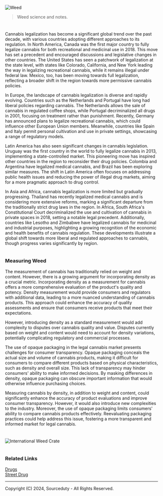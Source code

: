 ![Weed](https://github.com/sourceduty/Cannabis/assets/123030236/1baaf71a-1023-4e8c-be6f-e5bfc2141142)

> Weed science and notes.

#

Cannabis legalization has become a significant global trend over the past decade, with various countries adopting different approaches to its regulation. In North America, Canada was the first major country to fully legalize cannabis for both recreational and medicinal use in 2018. This move has set a precedent and encouraged discussions and legislative changes in other countries. The United States has seen a patchwork of legalization at the state level, with states like Colorado, California, and New York leading the way in legalizing recreational cannabis, while it remains illegal under federal law. Mexico, too, has been moving towards full legalization, reflecting a broader shift in the region towards more permissive cannabis policies.

In Europe, the landscape of cannabis legalization is diverse and rapidly evolving. Countries such as the Netherlands and Portugal have long had liberal policies regarding cannabis. The Netherlands allows the sale of cannabis in regulated coffee shops, while Portugal decriminalized all drugs in 2001, focusing on treatment rather than punishment. Recently, Germany has announced plans to legalize recreational cannabis, which could influence other European Union members. Meanwhile, countries like Spain and Italy permit personal cultivation and use in private settings, showcasing a range of regulatory models.

Latin America has also seen significant changes in cannabis legislation. Uruguay was the first country in the world to fully legalize cannabis in 2013, implementing a state-controlled market. This pioneering move has inspired other countries in the region to reconsider their drug policies. Colombia and Argentina have legalized medical cannabis, and Brazil has been exploring similar measures. The shift in Latin America often focuses on addressing public health issues and reducing the power of illegal drug markets, aiming for a more pragmatic approach to drug control.

In Asia and Africa, cannabis legalization is more limited but gradually progressing. Thailand has recently legalized medical cannabis and is considering more extensive reforms, marking a significant departure from the traditionally strict drug laws in the region. In Africa, South Africa's Constitutional Court decriminalized the use and cultivation of cannabis in private spaces in 2018, setting a notable legal precedent. Additionally, countries like Lesotho and Zimbabwe have legalized cannabis for medicinal and industrial purposes, highlighting a growing recognition of the economic and health benefits of cannabis regulation. These developments illustrate a global shift towards more liberal and regulated approaches to cannabis, though progress varies significantly by region.

#
### Measuring Weed

The measurement of cannabis has traditionally relied on weight and content. However, there is a growing argument for incorporating density as a crucial metric. Incorporating density as a measurement for cannabis offers a more comprehensive evaluation of the product's quality and potency. Density measurement would provide consumers and regulators with additional data, leading to a more nuanced understanding of cannabis products. This approach could enhance the accuracy of quality assessments and ensure that consumers receive products that meet their expectations.

However, introducing density as a standard measurement would add complexity to disputes over cannabis quality and value. Disputes currently based on weight and content would need to account for density variations, potentially complicating regulatory and commercial processes.

The use of opaque packaging in the legal cannabis market presents challenges for consumer transparency. Opaque packaging conceals the actual size and volume of cannabis products, making it difficult for consumers to compare different products based on physical characteristics, such as density and overall size. This lack of transparency may hinder consumers' ability to make informed decisions. By masking differences in density, opaque packaging can obscure important information that would otherwise influence purchasing choices.

Measuring cannabis by density, in addition to weight and content, could significantly enhance the accuracy of product evaluations and improve consumer transparency. However, it would also introduce new complexities to the industry. Moreover, the use of opaque packaging limits consumers' ability to compare cannabis products effectively. Reevaluating packaging practices could help address this issue, fostering a more transparent and informed market for legal cannabis.

#

![International Weed Crate](https://github.com/user-attachments/assets/affc382d-4855-43ea-9149-dd9928e0cf6e)

#
### Related Links

[Drugs](https://github.com/sourceduty/Drugs)
<br>
[Street Drug](https://chat.openai.com/g/g-Q2DJKoMxM-street-drug)

***
Copyright (C) 2024, Sourceduty - All Rights Reserved.
